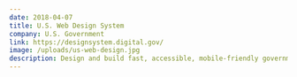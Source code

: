 ```yaml
---
date: 2018-04-07
title: U.S. Web Design System
company: U.S. Government
link: https://designsystem.digital.gov/
image: /uploads/us-web-design.jpg
description: Design and build fast, accessible, mobile-friendly government websites backed by user research.
---
```


